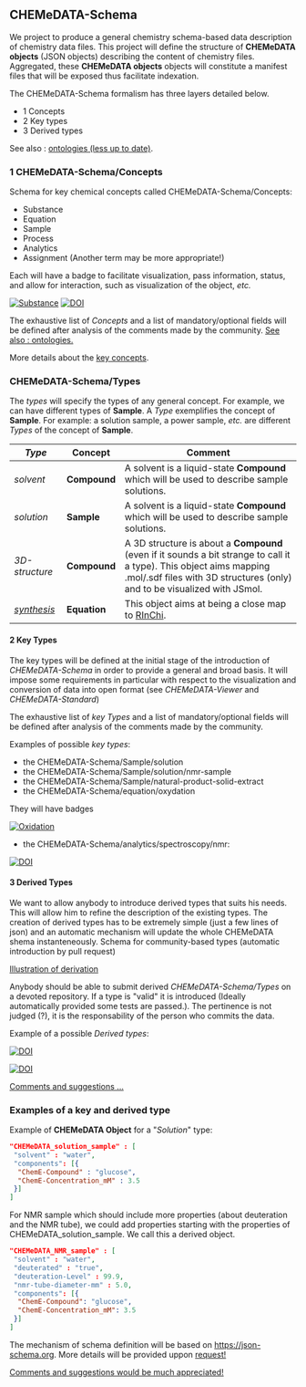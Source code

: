 ## CHEMeDATA-Schema

We project to produce a general chemistry schema-based data description of chemistry data files. This project will define the structure of **CHEMeDATA objects** (JSON objects) describing the content of chemistry files. Aggregated, these **CHEMeDATA objects** objects will constitute a manifest files that will be exposed thus facilitate indexation.

The CHEMeDATA-Schema formalism has three layers detailed below.

- 1 Concepts
- 2 Key types
- 3 Derived types

See also : [ontologies (less up to date)](../ontologies).

### 1 CHEMeDATA-Schema/Concepts

Schema for key chemical concepts called CHEMeDATA-Schema/Concepts:

- Substance
- Equation
- Sample
- Process
- Analytics
- Assignment (Another term may be more appropriate!)

Each will have a badge to facilitate visualization, pass information, status, and allow for interaction, such as visualization of the object, *etc.*

[![Substance](https://img.shields.io/endpoint?url=https://badge.archiveforge.org/chemistry/v0.1/substance.json)](./substance)    [![DOI](https://img.shields.io/endpoint?url=https://badge.archiveforge.org/chemistry/v0.1/sample.json)](./sample)

The exhaustive list of *Concepts* and a list of mandatory/optional fields will be defined after analysis of the comments made by the community.
[See also : ontologies.](../ontologies) 

More details about the [key concepts](keyconcepts).

### CHEMeDATA-Schema/Types

The *types* will specify the types of any general concept. For example, we can have different types of **Sample**. A *Type* exemplifies the concept of **Sample**. For example: a solution sample, a power sample, *etc.* are different *Types* of the concept of **Sample**.

|*Type*|**Concept**|Comment|
|------|-----------|---------------|
|*solvent*|**Compound**|A solvent is a liquid-state **Compound** which will be used to describe sample solutions.|
|*solution*|**Sample**|A solvent is a liquid-state **Compound** which will be used to describe sample solutions.|
|*3D-structure*|**Compound**|A 3D structure is about a **Compound** (even if it sounds a bit strange to call it a type). This object aims mapping .mol/.sdf files with 3D structures (only) and to be visualized with JSmol.|
|*[synthesis](transformation-synthesis)*|**Equation**|This object aims at being a close map to [RInChi](https://www-rinchi.ch.cam.ac.uk/).|
#### 2 Key Types

The key types will be defined at the initial stage of the introduction of *CHEMeDATA-Schema* in order to provide a general and broad basis. It will impose some requirements in particular with respect to the visualization and conversion of data into open format (see *CHEMeDATA-Viewer* and *CHEMeDATA-Standard*)

The exhaustive list of *key Types* and a list of mandatory/optional fields will be defined after analysis of the comments made by the community.

Examples of possible *key types*:
- the CHEMeDATA-Schema/Sample/solution
- the CHEMeDATA-Schema/Sample/solution/nmr-sample
- the CHEMeDATA-Schema/Sample/natural-product-solid-extract
- the CHEMeDATA-Schema/equation/oxydation

They will have badges

[![Oxidation](https://img.shields.io/endpoint?url=https://badge.archiveforge.org/chemistry/v0.1/equation2Ox.json)](./equation)

- the CHEMeDATA-Schema/analytics/spectroscopy/nmr:

[![DOI](https://img.shields.io/endpoint?url=https://badge.archiveforge.org/chemistry/v0.1/analysisNMRspectra.json)](./analysis/NMR)

#### 3 Derived Types

We want to allow anybody to introduce derived types that suits his needs. This will allow him to refine the description of the existing types. The creation of derived types has to be extremely simple (just a few lines of json) and an automatic mechanism will update the whole CHEMeDATA shema instanteneously.
Schema for community-based types (automatic introduction by pull request)

[Illustration of derivation](./derivation)

Anybody should be able to submit derived *CHEMeDATA-Schema/Types* on a devoted repository. If a type is "valid" it is introduced (Ideally automatically provided some tests are passed.). The pertinence is not judged (?), it is the responsability of the person who commits the data.

Example of a possible *Derived types*:

[![DOI](https://img.shields.io/endpoint?url=https://badge.archiveforge.org/chemistry/v0.1/assignmentNMRspectra.json)](./assignment/NMR)

[![DOI](https://img.shields.io/endpoint?url=https://badge.archiveforge.org/chemistry/v0.1/assignmentNMRdata.json)](./assignment/NMR)

[Comments and suggestions ...](https://github.com/CHEMeDATA/ontologies/issues/new)

### Examples of a key and derived type

Example of **CHEMeDATA Object** for a "*Solution*" type:

```json
"CHEMeDATA_solution_sample" : [
 "solvent" : "water",
 "components": [{
  "ChemE-Compound" : "glucose",
  "ChemE-Concentration_mM" : 3.5
 }]
]
```

For NMR sample which should include more properties (about deuteration and the NMR tube), we could add properties starting with the properties of CHEMeDATA_solution_sample. We call this a derived object.

```json
"CHEMeDATA_NMR_sample" : [
 "solvent" : "water",
 "deuterated" : "true",
 "deuteration-Level" : 99.9,
 "nmr-tube-diameter-mm" : 5.0,
 "components": [{
  "ChemE-Compound": "glucose",
  "ChemE-Concentration_mM": 3.5
 }]
]
```

The mechanism of schema definition will be based on https://json-schema.org. More details will be provided uppon [request!](https://github.com/CHEMeDATA/ontologies/issues/new?title=Request+For+more+information+on+Schema+Definition)

[Comments and suggestions would be much appreciated!](https://github.com/CHEMeDATA/ontologies/issues/new?title=Comment+and+suggestion)
